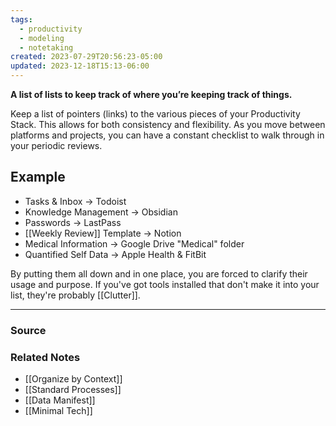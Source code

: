 ```yaml
---
tags:
  - productivity
  - modeling
  - notetaking
created: 2023-07-29T20:56:23-05:00
updated: 2023-12-18T15:13-06:00
---
```

**A list of lists to keep track of where you’re keeping track of things.**

Keep a list of pointers (links) to the various pieces of your Productivity Stack. This allows for both consistency and flexibility. As you move between platforms and projects, you can have a constant checklist to walk through in your periodic reviews.

## Example
- Tasks & Inbox → Todoist
- Knowledge Management → Obsidian
- Passwords → LastPass
- [[Weekly Review]] Template → Notion
- Medical Information → Google Drive "Medical" folder
- Quantified Self Data → Apple Health & FitBit

By putting them all down and in one place, you are forced to clarify their usage and purpose. If you've got tools installed that don't make it into your list, they're probably [[Clutter]].

---

### Source


### Related Notes
- [[Organize by Context]]
- [[Standard Processes]]
- [[Data Manifest]]
- [[Minimal Tech]]